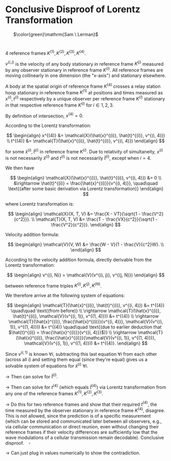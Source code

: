 # Conclusive Disproof of Lorentz Transformation

&ensp;&ensp;&ensp; $\color{green}\mathrm{Sam \ Lerman}$

#

4 reference frames $K^{(1)}, K^{(2)}, K^{(3)}, K^{(4)}$.

$v^{(i, j)}$ is the velocity of any body stationary in reference frame $K^{(j)}$ measured by any observer stationary in reference frame $K^{(i)}$. All reference frames are moving collinearly in one dimension (the "x-axis") and stationary elsewhere.

A body at the spatial origin of reference frame $K^{(4)}$ crosses a relay station hoop stationary in reference frame $K^{(1)}$ at positions and times measured as $x^{(i)}, t^{(i)}$ respectively by a unique observer per reference frame $K^{(i)}$ stationary in that respective reference frame $K^{(i)}$ for $i \in 1, 2, 3$.

By definition of intersection, $x^{(4)} = 0$.

According to the Lorentz transformation:

$$
\begin{align}
x^{(4)} &= \mathcal{X}(\hat{x}^{(i)}, \hat{t}^{(i)}, v^{(i, 4)}) \\
t^{(4)} &= \mathcal{T}(\hat{x}^{(i)}, \hat{t}^{(i)}, v^{(i, 4)}) 
\end{align}
$$

for some $\hat{x}^{(i)}, \hat{t}^{(i)}$ in reference frame $K^{(i)}$. Due to relativity of simultaneity, $x^{(i)}$ is not necessarily $\hat{x}^{(i)}$ and $t^{(i)}$ is not necessarily $\hat{t}^{(i)}$, except when $i = 4$.

We then have

$$
\begin{align}
\mathcal{X}(\hat{x}^{(i)}, \hat{t}^{(i)}, v^{(i, 4)}) &= 0 \\
&\rightarrow \hat{t}^{(i)} = \frac{\hat{x}^{(i)}}{v^{(i, 4)}}, \quad\quad \text{(after some basic derivation via Lorentz transformation)}
\end{align}
$$

where Lorentz transformation is:

$$
\begin{align}
\mathcal{X}(X, T, V) &= \frac{X - VT}{\sqrt{1 - \frac{V^2}{c^2}}}. \\
\mathcal{T}(X, T, V) &= \frac{T - \frac{VX}{c^2}}{\sqrt{1 - \frac{V^2}{c^2}}}.
\end{align}
$$

Velocity addition formula:

$$
\begin{align}
\mathcal{V}(V, W) &= \frac{W - V}{1 - \frac{V}{c^2}W}. \\
\end{align}
$$

According to the velocity addition formula, directly derivable from the Lorentz transformation:

$$
\begin{align}
v^{(i, N)} = \mathcal{V}(v^{(i, j)}, v^{(j, N)})
\end{align}
$$

between reference frame triples $K^{(i)}, K^{(j)}, K^{(N)}$.

We therefore arrive at the following system of equations:

$$
\begin{align}
\mathcal{T}(\hat{x}^{(i)}, \hat{t}^{(i)}, v^{(i, 4)}) &= t^{(4)} \quad\quad \text{(from before)} \\
\rightarrow \mathcal{T}(\hat{x}^{(i)}, \hat{t}^{(i)}, \mathcal{V}(v^{(i, 1)}, v^{(1, 4)})) &= t^{(4)} \\
\rightarrow \mathcal{T}(\hat{x}^{(i)}, \frac{\hat{x}^{(i)}}{v^{(i, 4)}}, \mathcal{V}(v^{(i, 1)}, v^{(1, 4)})) &= t^{(4)} \quad\quad \text{(due to earlier deduction that $\hat{t}^{(i)} = \frac{\hat{x}^{(i)}}{v^{(i, 4)}}$)} \\
\rightarrow \mathcal{T}(\hat{x}^{(i)}, \frac{\hat{x}^{(i)}}{\mathcal{V}(v^{(i, 1)}, v^{(1, 4)})}, \mathcal{V}(v^{(i, 1)}, v^{(1, 4)})) &= t^{(4)}.
\end{align}
$$

Since $v^{(i, 1)}$ is known $\forall i$, subtracting this last equation $\forall i$ from each other (across all $i$) and setting them equal (since they're equal) gives us a solvable system of equations for $\hat{x}^{(i)} \ \forall i$.

$\rightarrow$ Then can solve for $\hat{t}^{(i)}$.

$\rightarrow$ Then can solve for $t^{(4)}$ (which equals $\hat{t}^{(4)}$) via Lorentz transformation from any one of the reference frames $K^{(1)}, K^{(2)}, K^{(3)}$.

$\rightarrow$ Do this for two reference frames and show that their required $t^{(4)}$, the time measured by the observer stationary in reference frame $K^{(4)}$, disagree. This is not allowed, since the prediction is of a specific measurement (which can be stored and communicated later between all observers, e.g., via cellular communication or direct reunion, even without changing their reference frames if their velocity differences are sufficiently low that the wave modulations of a cellular transmission remain decodable). Conclusive disproof. &ensp; $\square$

$\rightarrow$ Can just plug in values numerically to show the contradiction.
